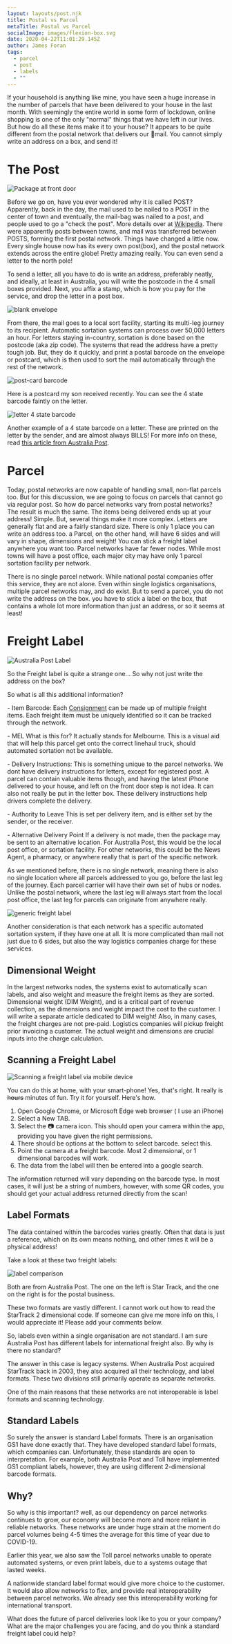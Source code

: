 ```yaml
---
layout: layouts/post.njk
title: Postal vs Parcel
metaTitle: Postal vs Parcel
socialImage: images/flexion-box.svg
date: 2020-04-22T11:01:29.145Z
author: James Foran
tags:
  - parcel
  - post
  - labels
  - ""
---
```

If your household is anything like mine, you have seen a huge increase in the number of parcels that have been delivered to your house in the last month. With seemingly the entire world in some form of lockdown, online shopping is one of the only "normal" things that we have left in our lives. But how do all these items make it to your house? It appears to be quite different from the postal network that delivers our 🐌mail. You cannot simply write an address on a box, and send it!

# The Post

<img class="width-half " src="/images/flexion-email.svg" alt="Package at front door" loading="lazy">

Before we go on, have you ever wondered why it is called POST? Apparently, back in the day, the mail used to be nailed to a POST in the center of town and eventually, the mail-bag was nailed to a post, and people used to go a "check the post". More details over at [Wikipedia](https://en.wikipedia.org/wiki/Mail#History). There were apparently posts between towns, and mail was transferred between POSTS, forming the first postal network. Things have changed a little now. Every single house now has its every own post(box), and the postal network extends across the entire globe! Pretty amazing really. You can even send a letter to the north pole!

To send a letter, all you have to do is write an address, preferably neatly, and ideally, at least in Australia, you will write the postcode in the 4 small boxes provided. Next, you affix a stamp, which is how you pay for the service, and drop the letter in a post box.

![blank envelope](/images/blank_envelope.png)

From there, the mail goes to a local sort facility, starting its multi-leg journey to its recipient. Automatic sortation systems can process over 50,000 letters an hour. For letters staying in-country, sortation is done based on the postcode (aka zip code). The systems that read the address have a pretty tough job. But, they do it quickly, and print a postal barcode on the envelope or postcard, which is then used to sort the mail automatically through the rest of the network.

![post-card barcode](/images/postcard.png)

Here is a postcard my son received recently. You can see the 4 state barcode faintly on the letter.

![letter 4 state barcode](/images/postal_barcode.png)

Another example of a 4 state barcode on a letter. These are printed on the letter by the sender, and are almost always BILLS! For more info on these, read [this article from Australia Post](https://auspost.com.au/content/dam/auspost_corp/media/documents/barcoding-fact-sheet-oct14.pdf).

# Parcel

Today, postal networks are now capable of handling small, non-flat parcels too. But for this discussion, we are going to focus on parcels that cannot go via regular post. So how do parcel networks vary from postal networks? The result is much the same. The items being delivered ends up at your address! Simple. But, several things make it more complex. Letters are generally flat and are a fairly standard size. There is only 1 place you can write an address too. a Parcel, on the other hand, will have 6 sides and will vary in shape, dimensions and weight! You can stick a freight label anywhere you want too.
Parcel networks have far fewer nodes. While most towns will have a post office, each major city may have only 1 parcel sortation facility per network.

There is no single parcel network. While national postal companies offer this service, they are not alone. Even within single logistics organisations, multiple parcel networks may, and do exist.
But to send a parcel, you do not write the address on the box. you have to stick a label on the box, that contains a whole lot more information than just an address, or so it seems at least!

# Freight Label

![Australia Post Label](/images/parcel_label2.png)

So the Freight label is quite a strange one... So why not just write the address on the box?

So what is all this additional information?

\- Item Barcode: Each [Consignment](https://flexion.tech/posts/the-life-of-a-con/) can be made up of multiple freight items. Each freight item must be uniquely identified so it can be tracked through the network. 

\- MEL  What is this for? It actually stands for Melbourne. This is a visual aid that will help this parcel get onto the correct linehaul truck, should automated sortation not be available.

\- Delivery Instructions: 
This is something unique to the parcel networks. We dont have delivery instructions for letters, except for registered post. A parcel can contain valuable items though, and having the latest iPhone delivered to your house, and left on the front door step is not idea. It can also not really be put in the letter box. These delivery instructions help drivers complete the delivery. 

\- Authority to Leave
This is set per delivery item, and is either set by the sender, or the receiver.

\- Alternative Delivery Point
If a delivery is not made, then the package may be sent to an alternative location. For Australia Post, this would be the local post office, or sortation facility. For other networks, this could be the News Agent, a pharmacy, or anywhere really that is part of the specific network. 

As we mentioned before, there is no single network, meaning there is also no single location where all parcels addressed to you go, before the last leg of the journey. Each parcel carrier will have their own set of hubs or nodes. Unlike the postal network, where the last leg will always start from the local post office, the last leg for parcels can originate from anywhere really.

![generic freight label](/images/parcel_label1.png)

Another consideration is that each network has a specific automated sortation system, if they have one at all. It is more complicated than mail not just due to 6 sides, but also the way logistics companies charge for these services.

## Dimensional Weight

In the largest networks nodes, the systems exist to automatically scan labels, and also weight and measure the freight items as they are sorted. Dimensional weight (DIM Weight), and is a critical part of revenue collection, as the dimensions and weight impact the cost to the customer. I will write a separate article dedicated to DIM weight! Also, in many cases, the freight charges are not pre-paid. Logistics companies will pickup freight prior invoicing a customer. The actual weight and dimensions are crucial inputs into the charge calculation.

## Scanning a Freight Label

![Scanning a freight label via mobile device](/images/scan_label.png)

You can do this at home, with your smart-phone! Yes, that's right. It really is ~~hours~~ minutes of fun. Try it for yourself. Here's how.

1. Open Google Chrome, or Microsoft Edge web browser ( I use an iPhone)
2. Select a New TAB.
3. Select the 📷 camera icon. This should open your camera within the app, providing you have given the right permissions.
4. There should be options at the bottom to select barcode. select this.
5. Point the camera at a freight barcode. Most 2 dimensional, or 1 dimensional barcodes will work.
6. The data from the label will then be entered into a google search.

The information returned will vary depending on the barcode type. In most cases, it will just be a string of numbers, however, with some QR codes, you should get your actual address returned directly from the scan!

## Label Formats

The data contained within the barcodes varies greatly. Often that data is just a reference, which on its own means nothing, and other times it will be a physical address! 

Take a look at these two freight labels:

![label comparison](/images/label_comp.png)

Both are from Australia Post. The one on the left is Star Track, and the one on the right is for the postal business.

These two formats are vastly different. I cannot work out how to read the StarTrack 2 dimensional code. If someone can give me more info on this, I would appreciate it! Please add your comments below.

So, labels even within a single organisation are not standard. I am sure Australia Post has different labels for international freight also. By why is there no standard?

The answer in this case is legacy systems. When Australia Post acquired StarTrack back in 2003, they also acquired all their technology, and label formats. These two divisions still primarily operate as separate networks.

One of the main reasons that these networks are not interoperable is label formats and scanning technology.

## Standard Labels

So surely the answer is standard Label formats. There is an organisation GS1 have done exactly that. They have developed standard label formats, which companies can. Unfortunately, these standards are open to interpretation. For example, both Australia Post and Toll have implemented GS1 compliant labels, however, they are using different 2-dimensional barcode formats.

## Why?

So why is this important? well, as our dependency on parcel networks continues to grow, our economy will become more and more reliant in reliable networks. These networks are under huge strain at the moment do parcel volumes being 4-5 times the average for this time of year due to COVID-19.

Earlier this year, we also saw the Toll parcel networks unable to operate automated systems, or even print labels, due to a systems outage that lasted weeks.

A nationwide standard label format would give more choice to the customer. It would also allow networks to flex, and provide real interoperability between parcel networks. We already see this interoperability working for international transport.

What does the future of parcel deliveries look like to you or your company? What are the major challenges you are facing, and do you think a standard freight label could help?